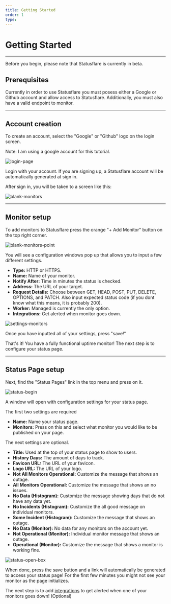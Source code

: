 ```yaml
---
title: Getting Started
order: 1
type: 
---
```

# Getting Started
--------------------------------

<Aside type="warning" header="Warning">

Before you begin, please note that Statusflare is currently in beta.

</Aside>

## Prerequisites

Currently in order to use Statusflare you must posess either a Google or Github account and allow access to Statusflare. Additionally, you must also have a valid endpoint to monitor.

--------------------------------

## Account creation

To create an account, select the "Google" or "Github" logo on the login screen. 

Note: I am using a google account for this tutorial.

![login-page](./statusflare-login-page.png)

Login with your account. If you are signing up, a Statusflare account will be automatically generated at sign in.

After sign in, you will be taken to a screen like this:

![blank-monitors](./monitors-blank.png)

--------------------------------

## Monitor setup

To add monitors to Statusflare press the orange "+ Add Monitor" button on the top right corner.

![blank-monitors-point](./monitors-blank-pointer.png)

You will see a configuration windows pop up that allows you to input a few different settings.
* **Type:** HTTP or HTTPS.
* **Name:** Name of your monitor.
* **Notify After:** Time in minutes the status is checked.
* **Address:** The URL of your target.
* **Request Details:** Choose between GET, HEAD, POST, PUT, DELETE, OPTIONS, and PATCH. Also input expected status code (if you dont know what this means, it is probably 200).
* **Worker:** Managed is currently the only option.
* **Integrations:** Get alerted when monitor goes down.

![settings-monitors](./monitors-begin.png)

Once you have inputted all of your settings, press "save!"

That's it! You have a fully functional uptime monitor! The next step is to configure your status page.

--------------------------------

## Status Page setup
Next, find the "Status Pages" link in the top menu and press on it.

![status-begin](./status-begin.png)

A window will open with configuration settings for your status page.

The first two settings are required
* **Name:** Name your status page.
* **Monitors:** Press on this and select what monitor you would like to be published on your page.

The next settings are optional.
* **Title:** Used at the top of your status page to show to users.
* **History Days:** The amount of days to track.
* **Favicon URL:** The URL of your favicon.
* **Logo URL:** The URL of your logo.
* **Not All Monitors Operational:** Customize the message that shows an outage.
* **All Monitors Operational:** Customize the message that shows an no issues.
* **No Data (Histogram):** Customize the message showing days that do not have any data yet.
* **No Incidents (Histogram):** Customize the all good message on individual monitors.
* **Some Incident (Histogram):** Customize the message that shows an outage.
* **No Data (Monitor):** No data for any monitors on the account yet.
* **Not Operational (Monitor):** Individual monitor message that shows an outage.
* **Operational (Monitor):** Customize the message that shows a monitor is working fine.

![status-open-box](./status-open-box.png)

When done, press the save button and a link will automatically be generated to access your status page! For the first few minutes you might not see your monitor as the page initializes.

The next step is to add [integrations](/Integrations) to get alerted when one of your monitors goes down! (Optional)
